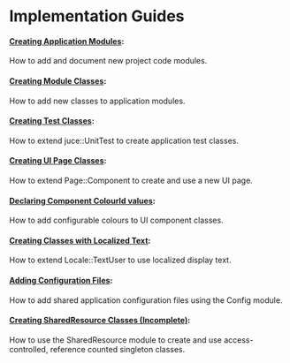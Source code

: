 # Implementation Guides

#### [Creating Application Modules](./implementation/NewModules.md):
How to add and document new project code modules.

#### [Creating Module Classes](./implementation/NewClasses.md):
How to add new classes to application modules.

#### [Creating Test Classes](./implementation/NewTests.md):
How to extend juce::UnitTest to create application test classes.

#### [Creating UI Page Classes](./implementation/NewPages.md):
How to extend Page::Component to create and use a new UI page.

#### [Declaring Component ColourId values](./implementation/AddColourIds.md):
How to add configurable colours to UI component classes.

#### [Creating Classes with Localized Text](./implementation/Localization.md):
How to extend Locale::TextUser to use localized display text.

#### [Adding Configuration Files](./implementation/NewConfig.md):
How to add shared application configuration files using the Config module.

#### [Creating SharedResource Classes (Incomplete)](./implementation/NewResource.md):
How to use the SharedResource module to create and use access-controlled, reference counted singleton classes.

